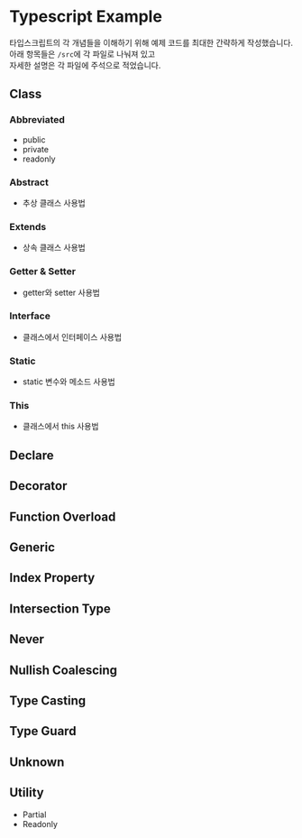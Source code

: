 # Typescript Example

타입스크립트의 각 개념들을 이해하기 위해 예제 코드를 최대한 간략하게 작성했습니다.\
아래 항목들은 `/src`에 각 파일로 나눠져 있고\
자세한 설명은 각 파일에 주석으로 적었습니다.

## Class

### Abbreviated

- public
- private
- readonly

### Abstract

- 추상 클래스 사용법

### Extends

- 상속 클래스 사용법

### Getter & Setter

- getter와 setter 사용법

### Interface

- 클래스에서 인터페이스 사용법

### Static

- static 변수와 메소드 사용법

### This

- 클래스에서 this 사용법

## Declare

## Decorator

## Function Overload

## Generic

## Index Property

## Intersection Type

## Never

## Nullish Coalescing

## Type Casting

## Type Guard

## Unknown

## Utility

- Partial
- Readonly
